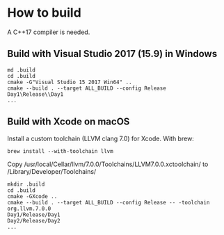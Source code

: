 # How to build

A C++17 compiler is needed.

## Build with Visual Studio 2017 (15.9) in Windows

```
md .build
cd .build
cmake -G"Visual Studio 15 2017 Win64" ..
cmake --build . --target ALL_BUILD --config Release
Day1\Release\\Day1
...
```

## Build with Xcode on macOS

Install a custom toolchain (LLVM clang 7.0) for Xcode. 
With brew:

```brew install --with-toolchain llvm```

Copy /usr/local/Cellar/llvm/7.0.0/Toolchains/LLVM7.0.0.xctoolchain/ to  /Library/Developer/Toolchains/

```
mkdir .build
cd .build
cmake -GXcode ..
cmake --build . --target ALL_BUILD --config Release -- -toolchain org.llvm.7.0.0
Day1/Release/Day1
Day2/Release/Day2
...
```
